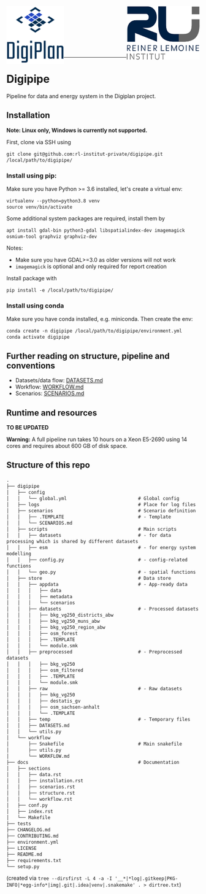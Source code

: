 <p align="left">
    <img alt="Digiplan logo" align="left" height="150" src="docs/img/logos/digiplan-logo.png">
    <img alt="RLI logo" align="right" height="140" src="docs/img/logos/rli_logo.png">
</p>
<br/><br/><br/><br/><br/><br/><br/>

----------

# Digipipe

Pipeline for data and energy system in the Digiplan project.

## Installation 

**Note: Linux only, Windows is currently not supported.**

First, clone via SSH using

    git clone git@github.com:rl-institut-private/digipipe.git /local/path/to/digipipe/

### Install using pip:

Make sure you have Python >= 3.6 installed, let's create a virtual env:

    virtualenv --python=python3.8 venv
    source venv/bin/activate

Some additional system packages are required, install them by

    apt install gdal-bin python3-gdal libspatialindex-dev imagemagick osmium-tool graphviz graphviz-dev

Notes:
- Make sure you have GDAL>=3.0 as older versions will not work
- `imagemagick` is optional and only required for report creation

Install package with

    pip install -e /local/path/to/digipipe/

### Install using conda

Make sure you have conda installed, e.g. miniconda. Then create the env:
    
    conda create -n digipipe /local/path/to/digipipe/environment.yml
    conda activate digipipe

## Further reading on structure, pipeline and conventions

- Datasets/data flow: [DATASETS.md](digipipe/store/DATASETS.md)
- Workflow: [WORKFLOW.md](digipipe/workflow/WORKFLOW.md)
- Scenarios: [SCENARIOS.md](digipipe/scenarios/SCENARIOS.md)

## Runtime and resources

**TO BE UPDATED**

**Warning:** A full pipeline run takes 10 hours on a Xeon E5-2690 using 14
cores and requires about 600 GB of disk space.

## Structure of this repo

```
.
├── digipipe
│   ├── config
│   │   └── global.yml                          # Global config
│   ├── logs                                    # Place for log files
│   ├── scenarios                               # Scenario definition
│   │   ├── .TEMPLATE                           # - Template
│   │   └── SCENARIOS.md
│   ├── scripts                                 # Main scripts
│   │   ├── datasets                            # - for data processing which is shared by different datasets
│   │   ├── esm                                 # - for energy system modelling
│   │   ├── config.py                           # - config-related functions
│   │   └── geo.py                              # - spatial functions
│   ├── store                                   # Data store
│   │   ├── appdata                             # - App-ready data
│   │   │   ├── data
│   │   │   ├── metadata
│   │   │   └── scenarios
│   │   ├── datasets                            # - Processed datasets
│   │   │   ├── bkg_vg250_districts_abw
│   │   │   ├── bkg_vg250_muns_abw
│   │   │   ├── bkg_vg250_region_abw
│   │   │   ├── osm_forest
│   │   │   ├── .TEMPLATE
│   │   │   └── module.smk
│   │   ├── preprocessed                        # - Preprocessed datasets
│   │   │   ├── bkg_vg250
│   │   │   ├── osm_filtered
│   │   │   ├── .TEMPLATE
│   │   │   └── module.smk
│   │   ├── raw                                 # - Raw datasets
│   │   │   ├── bkg_vg250
│   │   │   ├── destatis_gv
│   │   │   ├── osm_sachsen-anhalt
│   │   │   └── .TEMPLATE
│   │   ├── temp                                # - Temporary files
│   │   ├── DATASETS.md
│   │   └── utils.py
│   └── workflow
│       ├── Snakefile                           # Main snakefile
│       ├── utils.py
│       └── WORKFLOW.md
├── docs                                        # Documentation
│   ├── sections
│   │   ├── data.rst
│   │   ├── installation.rst
│   │   ├── scenarios.rst
│   │   ├── structure.rst
│   │   └── workflow.rst
│   ├── conf.py
│   ├── index.rst
│   └── Makefile
├── tests
├── CHANGELOG.md
├── CONTRIBUTING.md
├── environment.yml
├── LICENSE
├── README.md
├── requirements.txt
└── setup.py
```

(created via `tree --dirsfirst -L 4 -a -I '__*|*log|.gitkeep|PKG-INFO|*egg-info*|img|.git|.idea|venv|.snakemake' . > dirtree.txt`)